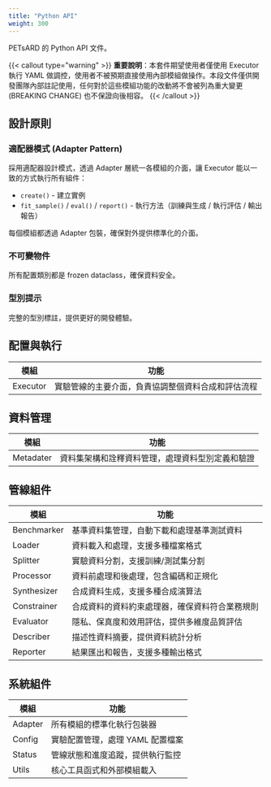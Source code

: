 ```yaml
---
title: "Python API"
weight: 300
---
```


<!--
文件編寫原則（給 roo code 參考）：

### Python API 精簡說明
- 僅說明**最高層級的公開方法**
- 提供方法的**參數名稱和型別**
- **僅供開發人員紀錄使用**
- 具體配置選項請參考 YAML 文件
- **使用者應優先查閱 YAML 文件**

### 參數說明格式
- **不使用表格**：參數和返回值說明使用列點方式
- **型別標註**：清楚標示參數型別
- **說明簡潔**：每個參數一行說明
-->

PETsARD 的 Python API 文件。

{{< callout type="warning" >}}
**重要說明**：本套件期望使用者僅使用 Executor 執行 YAML 做調控，使用者不被預期直接使用內部模組做操作。本段文件僅供開發團隊內部註記使用，任何對於這些模組功能的改動將不會被列為重大變更 (BREAKING CHANGE) 也不保證向後相容。
{{< /callout >}}

## 設計原則

### 適配器模式 (Adapter Pattern)
採用適配器設計模式，透過 Adapter 層統一各模組的介面，讓 Executor 能以一致的方式執行所有組件：
- `create()` - 建立實例
- `fit_sample()` / `eval()` / `report()` - 執行方法（訓練與生成 / 執行評估 / 輸出報告）

每個模組都透過 Adapter 包裝，確保對外提供標準化的介面。

### 不可變物件
所有配置類別都是 frozen dataclass，確保資料安全。

### 型別提示
完整的型別標註，提供更好的開發體驗。

## 配置與執行

| 模組 | 功能 |
|------|------|
| Executor | 實驗管線的主要介面，負責協調整個資料合成和評估流程 |

## 資料管理

| 模組 | 功能 |
|------|------|
| Metadater | 資料集架構和詮釋資料管理，處理資料型別定義和驗證 |

## 管線組件

| 模組 | 功能 |
|------|------|
| Benchmarker | 基準資料集管理，自動下載和處理基準測試資料 |
| Loader | 資料載入和處理，支援多種檔案格式 |
| Splitter | 實驗資料分割，支援訓練/測試集分割 |
| Processor | 資料前處理和後處理，包含編碼和正規化 |
| Synthesizer | 合成資料生成，支援多種合成演算法 |
| Constrainer | 合成資料的資料約束處理器，確保資料符合業務規則 |
| Evaluator | 隱私、保真度和效用評估，提供多維度品質評估 |
| Describer | 描述性資料摘要，提供資料統計分析 |
| Reporter | 結果匯出和報告，支援多種輸出格式 |

## 系統組件

| 模組 | 功能 |
|------|------|
| Adapter | 所有模組的標準化執行包裝器 |
| Config | 實驗配置管理，處理 YAML 配置檔案 |
| Status | 管線狀態和進度追蹤，提供執行監控 |
| Utils | 核心工具函式和外部模組載入 |
